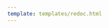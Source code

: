 ```yaml
---
template: templates/redoc.html
---
```


<redoc spec-url="../../../apis/organization-apis/restapis/password-expiring-users-identification.yaml"></redoc>

